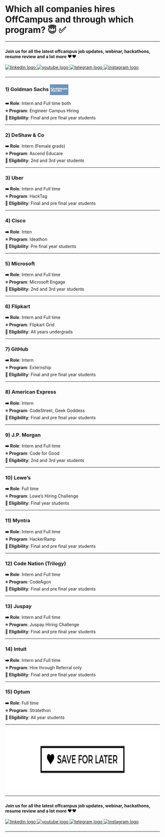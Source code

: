 # Which all companies hires OffCampus and through which program? 😇 ✅

---

###

#### Join us for all the latest offcampus job updates, webinar, hackathons, resume review and a lot more :heart::heart:

<div align="left">
  <a href="https://www.linkedin.com/in/amanchowdhury046/" target="_blank">
    <img src="https://img.shields.io/static/v1?message=LinkedIn&logo=linkedin&label=&color=0077B5&logoColor=white&labelColor=&style=for-the-badge" height="25" alt="linkedin logo"  />
  </a>
  <a href="https://www.youtube.com/@amanchowdhury046" target="_blank">
    <img src="https://img.shields.io/static/v1?message=Youtube&logo=youtube&label=&color=FF0000&logoColor=white&labelColor=&style=for-the-badge" height="25" alt="youtube logo"  />
  </a>
  <a href="https://telegram.me/offcampus_phodenge" target="_blank">
    <img src="https://img.shields.io/static/v1?message=Telegram&logo=telegram&label=&color=2CA5E0&logoColor=white&labelColor=&style=for-the-badge" height="25" alt="telegram logo"  />
  </a>
  <a href="https://www.instagram.com/aman_chowdhury_046/" target="_blank">
    <img src="https://img.shields.io/static/v1?message=Instagram&logo=instagram&label=&color=E4405F&logoColor=white&labelColor=&style=for-the-badge" height="25" alt="instagram logo"  />
  </a>
</div>

###

---

### 1) Goldman Sachs <img src="/assets/images/wtc1.png" width="60" height="35" align="center">
**➡️ Role**: Intern and Full time both \
**⭐️ Program**: Engineer Campus Hiring \
**🎯 Eligibility**: Final and pre final year students 

---

### 2) DeShaw & Co
**➡️ Role**: Intern (Female grads) \
**⭐️ Program**: Ascend Educare \
**🎯 Eligibility**: 2nd and 3rd year students 

---

### 3) Uber 
**➡️ Role**: Intern and Full time \
**⭐️ Program**: HackTag \
**🎯 Eligibility**: Final and pre final year students 

---

### 4) Cisco
**➡️ Role**: Inten \
**⭐️ Program**: Ideathon \
**🎯 Eligibility**: Pre final year students 

---

### 5) Microsoft
**➡️ Role**: Intern and Full time \
**⭐️ Program**: Microsoft Engage \
**🎯 Eligibility**: 2nd and 3rd year students

---

### 6) Flipkart
**➡️ Role**: Intern and Full time \
**⭐️ Program**: Flipkart Grid \
**🎯 Eligibility**: All years undergrads

---

### 7) GitHub
**➡️ Role**: Intern \
**⭐️ Program**: Externship \
**🎯 Eligibility**: Final and pre final year students 

---

### 8) American Express 
**➡️ Role**: Intern \
**⭐️ Program**: CodeStreet, Geek Goddess \
**🎯 Eligibility**: Final and pre final year students 

---

### 9) J.P. Morgan
**➡️ Role**: Intern and Full time \
**⭐️ Program**: Code for Good \
**🎯 Eligibility**: 2nd and 3rd year students 

---

### 10) Lowe’s 
**➡️ Role**: Full time \
**⭐️ Program**: Lowe’s Hiring Challenge \
**🎯 Eligibility**: Final year students 

---

### 11) Myntra 
**➡️ Role**: Intern and Full time \
**⭐️ Program**: HackerRamp \
**🎯 Eligibility**: Final and pre final year students 

---

### 12) Code Nation (Trilogy)
**➡️ Role**: Intern and Full time \
**⭐️ Program**: CodeAgon \
**🎯 Eligibility**: Final and pre final year students 

---

### 13) Juspay 
**➡️ Role**: Intern and Full time \
**⭐️ Program**: Juspay Hiring Challenge \
**🎯 Eligibility**: Final and pre final year students 

---

### 14) Intuit 
**➡️ Role**: Intern and Full time \
**⭐️ Program**: Hire through Referral only \
**🎯 Eligibility**: Final and pre final year students 

---

### 15) Optum
**➡️ Role**: Full time \
**⭐️ Program**: Stratethon  \
**🎯 Eligibility**: All year students 

---

<img src="/assets/images/save.png" width="600" height="200">

---

###

#### Join us for all the latest offcampus job updates, webinar, hackathons, resume review and a lot more :heart::heart:

<div align="left">
  <a href="https://www.linkedin.com/in/amanchowdhury046/" target="_blank">
    <img src="https://img.shields.io/static/v1?message=LinkedIn&logo=linkedin&label=&color=0077B5&logoColor=white&labelColor=&style=for-the-badge" height="25" alt="linkedin logo"  />
  </a>
  <a href="https://www.youtube.com/@amanchowdhury046" target="_blank">
    <img src="https://img.shields.io/static/v1?message=Youtube&logo=youtube&label=&color=FF0000&logoColor=white&labelColor=&style=for-the-badge" height="25" alt="youtube logo"  />
  </a>
  <a href="https://telegram.me/offcampus_phodenge" target="_blank">
    <img src="https://img.shields.io/static/v1?message=Telegram&logo=telegram&label=&color=2CA5E0&logoColor=white&labelColor=&style=for-the-badge" height="25" alt="telegram logo"  />
  </a>
  <a href="https://www.instagram.com/aman_chowdhury_046/" target="_blank">
    <img src="https://img.shields.io/static/v1?message=Instagram&logo=instagram&label=&color=E4405F&logoColor=white&labelColor=&style=for-the-badge" height="25" alt="instagram logo"  />
  </a>
</div>

###

---

